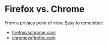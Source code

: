 # Firefox vs. Chrome

From a privacy point of view. Easy to remember:

- [firefoxvschrome.com](https://firefoxvschrome.com/)
- [chromevsfirefox.com](https://chromevsfirefox.com/)
